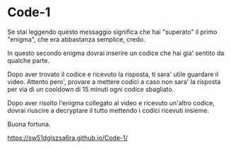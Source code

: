 # Code-1

Se stai leggendo questo messaggio significa che hai "superato" il primo "enigma", che era abbastanza semplice, credo.

In questo secondo enigma dovrai inserire un codice che hai gia' sentito da qualche parte.

Dopo aver trovato il codice e ricevuto la risposta, ti sara' utile guardare il video.
Attento pero', provare a mettere codici a caso non sara' la risposta per via di un cooldown di 15 minuti ogni codice sbagliato.

Dopo aver risolto l'enigma collegato al video e ricevuto un'altro codice, dovrai riuscire a decryptare il tutto mettendo i codici ricevuti insieme.

Buona fortuna.

https://sw51dglszsa6ra.github.io/Code-1/
